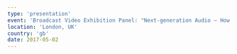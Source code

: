 ```yaml
---
type: 'presentation'
event: 'Broadcast Video Exhibition Panel: "Next-generation Audio – How Ready Are You?"'
location: 'London, UK'
country: 'gb'
date: 2017-05-02
---
```

